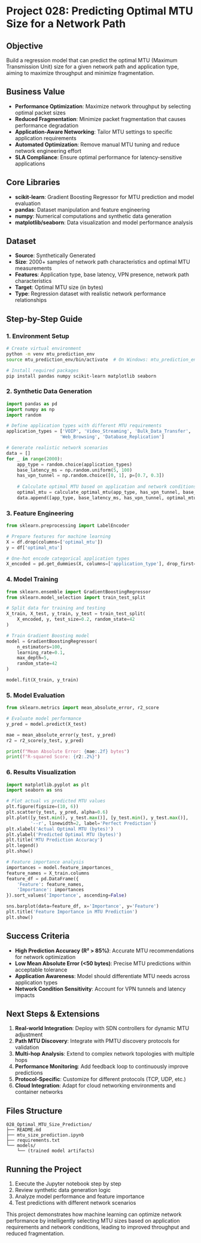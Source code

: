 # Project 028: Predicting Optimal MTU Size for a Network Path

## Objective
Build a regression model that can predict the optimal MTU (Maximum Transmission Unit) size for a given network path and application type, aiming to maximize throughput and minimize fragmentation.

## Business Value
- **Performance Optimization**: Maximize network throughput by selecting optimal packet sizes
- **Reduced Fragmentation**: Minimize packet fragmentation that causes performance degradation
- **Application-Aware Networking**: Tailor MTU settings to specific application requirements
- **Automated Optimization**: Remove manual MTU tuning and reduce network engineering effort
- **SLA Compliance**: Ensure optimal performance for latency-sensitive applications

## Core Libraries
- **scikit-learn**: Gradient Boosting Regressor for MTU prediction and model evaluation
- **pandas**: Dataset manipulation and feature engineering
- **numpy**: Numerical computations and synthetic data generation
- **matplotlib/seaborn**: Data visualization and model performance analysis

## Dataset
- **Source**: Synthetically Generated
- **Size**: 2000+ samples of network path characteristics and optimal MTU measurements
- **Features**: Application type, base latency, VPN presence, network path characteristics
- **Target**: Optimal MTU size (in bytes)
- **Type**: Regression dataset with realistic network performance relationships

## Step-by-Step Guide

### 1. Environment Setup
```bash
# Create virtual environment
python -m venv mtu_prediction_env
source mtu_prediction_env/bin/activate  # On Windows: mtu_prediction_env\Scripts\activate

# Install required packages
pip install pandas numpy scikit-learn matplotlib seaborn
```

### 2. Synthetic Data Generation
```python
import pandas as pd
import numpy as np
import random

# Define application types with different MTU requirements
application_types = ['VOIP', 'Video_Streaming', 'Bulk_Data_Transfer', 
                    'Web_Browsing', 'Database_Replication']

# Generate realistic network scenarios
data = []
for _ in range(2000):
    app_type = random.choice(application_types)
    base_latency_ms = np.random.uniform(5, 100)
    has_vpn_tunnel = np.random.choice([0, 1], p=[0.7, 0.3])
    
    # Calculate optimal MTU based on application and network conditions
    optimal_mtu = calculate_optimal_mtu(app_type, has_vpn_tunnel, base_latency_ms)
    data.append([app_type, base_latency_ms, has_vpn_tunnel, optimal_mtu])
```

### 3. Feature Engineering
```python
from sklearn.preprocessing import LabelEncoder

# Prepare features for machine learning
X = df.drop(columns=['optimal_mtu'])
y = df['optimal_mtu']

# One-hot encode categorical application types
X_encoded = pd.get_dummies(X, columns=['application_type'], drop_first=True)
```

### 4. Model Training
```python
from sklearn.ensemble import GradientBoostingRegressor
from sklearn.model_selection import train_test_split

# Split data for training and testing
X_train, X_test, y_train, y_test = train_test_split(
    X_encoded, y, test_size=0.2, random_state=42
)

# Train Gradient Boosting model
model = GradientBoostingRegressor(
    n_estimators=100,
    learning_rate=0.1,
    max_depth=5,
    random_state=42
)

model.fit(X_train, y_train)
```

### 5. Model Evaluation
```python
from sklearn.metrics import mean_absolute_error, r2_score

# Evaluate model performance
y_pred = model.predict(X_test)

mae = mean_absolute_error(y_test, y_pred)
r2 = r2_score(y_test, y_pred)

print(f"Mean Absolute Error: {mae:.2f} bytes")
print(f"R-squared Score: {r2:.2%}")
```

### 6. Results Visualization
```python
import matplotlib.pyplot as plt
import seaborn as sns

# Plot actual vs predicted MTU values
plt.figure(figsize=(10, 6))
plt.scatter(y_test, y_pred, alpha=0.6)
plt.plot([y_test.min(), y_test.max()], [y_test.min(), y_test.max()], 
         '--r', linewidth=2, label='Perfect Prediction')
plt.xlabel('Actual Optimal MTU (bytes)')
plt.ylabel('Predicted Optimal MTU (bytes)')
plt.title('MTU Prediction Accuracy')
plt.legend()
plt.show()

# Feature importance analysis
importances = model.feature_importances_
feature_names = X_train.columns
feature_df = pd.DataFrame({
    'Feature': feature_names,
    'Importance': importances
}).sort_values('Importance', ascending=False)

sns.barplot(data=feature_df, x='Importance', y='Feature')
plt.title('Feature Importance in MTU Prediction')
plt.show()
```

## Success Criteria
- **High Prediction Accuracy (R² > 85%)**: Accurate MTU recommendations for network optimization
- **Low Mean Absolute Error (<50 bytes)**: Precise MTU predictions within acceptable tolerance
- **Application Awareness**: Model should differentiate MTU needs across application types
- **Network Condition Sensitivity**: Account for VPN tunnels and latency impacts

## Next Steps & Extensions
1. **Real-world Integration**: Deploy with SDN controllers for dynamic MTU adjustment
2. **Path MTU Discovery**: Integrate with PMTU discovery protocols for validation
3. **Multi-hop Analysis**: Extend to complex network topologies with multiple hops
4. **Performance Monitoring**: Add feedback loop to continuously improve predictions
5. **Protocol-Specific**: Customize for different protocols (TCP, UDP, etc.)
6. **Cloud Integration**: Adapt for cloud networking environments and container networks

## Files Structure
```
028_Optimal_MTU_Size_Prediction/
├── README.md
├── mtu_size_prediction.ipynb
├── requirements.txt
└── models/
    └── (trained model artifacts)
```

## Running the Project
1. Execute the Jupyter notebook step by step
2. Review synthetic data generation logic
3. Analyze model performance and feature importance
4. Test predictions with different network scenarios

This project demonstrates how machine learning can optimize network performance by intelligently selecting MTU sizes based on application requirements and network conditions, leading to improved throughput and reduced fragmentation.